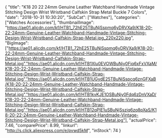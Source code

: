 {
	"title": "K18 20  22 24mm Genuine Leather Watchband Handmade Vintage Stitching Design Wrist Wristband Calfskin Strap Metal Buckle 7 Colors",
	"date": "2018-10-31 10:30:20",
	"SubCat": ["Watches"],
	"categories": ["Watches Accessories"],
	"thumbnailImage": "https://ae01.alicdn.com/kf/HTB1_72hE25TBuNjSspmq6yDRVXa9/K18-20-22-24mm-Genuine-Leather-Watchband-Handmade-Vintage-Stitching-Design-Wrist-Wristband-Calfskin-Strap-Metal.jpg_220x220.jpg",
	"BigImage": ["https://ae01.alicdn.com/kf/HTB1_72hE25TBuNjSspmq6yDRVXa9/K18-20-22-24mm-Genuine-Leather-Watchband-Handmade-Vintage-Stitching-Design-Wrist-Wristband-Calfskin-Strap-Metal.jpg","https://ae01.alicdn.com/kf/HTB1Xlu0EVOWBuNjy0Fiq6xFxVXaM/K18-20-22-24mm-Genuine-Leather-Watchband-Handmade-Vintage-Stitching-Design-Wrist-Wristband-Calfskin-Strap-Metal.jpg","https://ae01.alicdn.com/kf/HTB1UGydE25TBuNjSspcq6znGFXaB/K18-20-22-24mm-Genuine-Leather-Watchband-Handmade-Vintage-Stitching-Design-Wrist-Wristband-Calfskin-Strap-Metal.jpg","https://ae01.alicdn.com/kf/HTB1kvKJE1OSBuNjy0Fdq6zDnVXaD/K18-20-22-24mm-Genuine-Leather-Watchband-Handmade-Vintage-Stitching-Design-Wrist-Wristband-Calfskin-Strap-Metal.jpg","https://ae01.alicdn.com/kf/HTB12qPlE1uSBuNjSsziq6zq8pXaS/K18-20-22-24mm-Genuine-Leather-Watchband-Handmade-Vintage-Stitching-Design-Wrist-Wristband-Calfskin-Strap-Metal.jpg"],
	"actualPrice": 7.46,
	"comparePrice": 8.99,
	"linkurl": "http://s.click.aliexpress.com/e/pvwd5kM",
	"inStock": 74
}
